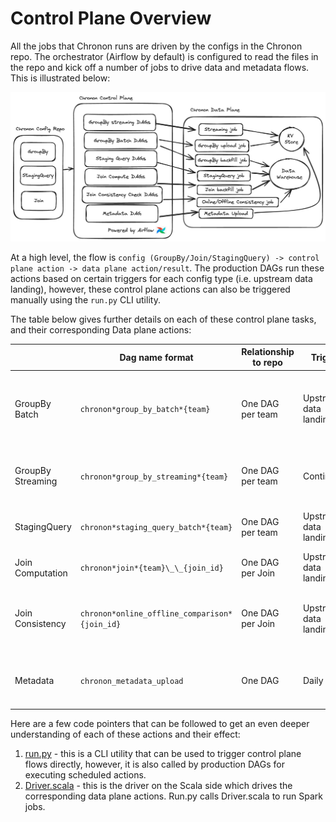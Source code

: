 # Control Plane Overview

All the jobs that Chronon runs are driven by the configs in the Chronon repo. The orchestrator (Airflow by default) is configured to read the files in the repo and kick off a number of jobs to drive data and metadata flows. This is illustrated below:

![Overview](../../images/control_plane.png)

At a high level, the flow is `config (GroupBy/Join/StagingQuery) -> control plane action -> data plane action/result`. The production DAGs run these actions based on certain triggers for each config type (i.e. upstream data landing), however, these control plane actions can also be triggered manually using the `run.py` CLI utility.

The table below gives further details on each of these control plane tasks, and their corresponding Data plane actions:


|                   | Dag name format                               | Relationship to repo | Trigger               | Data plane purpose                                                             |
| ----------------- | --------------------------------------------- | -------------------- | --------------------- | ------------------------------------------------------------------------------ |
| GroupBy Batch     | `chronon*group_by_batch*{team}`               | One DAG per team     | Upstream data landing | Run batch uploads to the KV Store. Produce historic snapshots of GroupBy Data. |
| GroupBy Streaming | `chronon*group_by_streaming*{team}`           | One DAG per team     | Continuous            | Run streaming jobs for realtime updates to KV Store.                           |
| StagingQuery      | `chronon*staging_query_batch*{team}`          | One DAG per team     | Upstream data landing | Run StagingQuery batch computation.                                            |
| Join Computation  | `chronon*join*{team}\_\_{join_id}`            | One DAG per Join     | Upstream data landing | Run Join backfill/frontfill.                                                   |
| Join Consistency  | `chronon*online_offline_comparison*{join_id}` | One DAG per Join     | Upstream data landing | Run job that checks consistency between online and offline values.             |
| Metadata          | `chronon_metadata_upload`                     | One DAG              | Daily                 | Upload necessary metadata to the KV store to enable serving.                   |

Here are a few code pointers that can be followed to get an even deeper understanding of each of these actions and their effect:

1. [run.py](https://github.com/zipline/chronon/blob/main/api/python/ai/chronon/repo/run.py) - this is a CLI utility that can be used to trigger control plane flows directly, however, it is also called by production DAGs for executing scheduled actions.
2. [Driver.scala](https://github.com/zipline/chronon/blob/main/spark/src/main/scala/ai/chronon/spark/Driver.scala) - this is the driver on the Scala side which drives the corresponding data plane actions. Run.py calls Driver.scala to run Spark jobs.